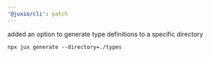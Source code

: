 ```yaml
---
'@juxio/cli': patch
---
```


added an option to generate type definitions to a specific directory

`npx jux generate --directory=./types`